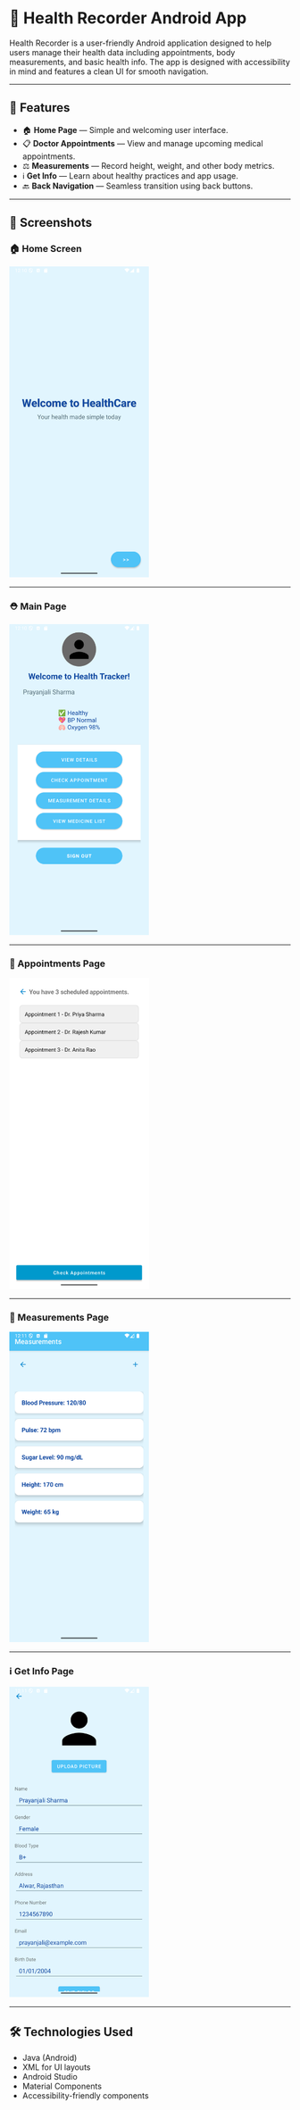 # 📱 Health Recorder Android App

Health Recorder is a user-friendly Android application designed to help users manage their health data including appointments, body measurements, and basic health info. The app is designed with accessibility in mind and features a clean UI for smooth navigation.

---

## 📌 Features

- 🏠 **Home Page** — Simple and welcoming user interface.
- 📋 **Doctor Appointments** — View and manage upcoming medical appointments.
- ⚖️ **Measurements** — Record height, weight, and other body metrics.
- ℹ️ **Get Info** — Learn about healthy practices and app usage.
- 🔙 **Back Navigation** — Seamless transition using back buttons.

---

## 📸 Screenshots

### 🏠 Home Screen  
<img src="images/home_page.png" alt="Home Page" width="250"/>

---

### ⛑️ Main Page  
<img src="images/main_page.png" alt="Main Page" width="250"/>

---

### 📅 Appointments Page  
<img src="images/appointments_page.png" alt="Appointments Page" width="250"/>

---

### 📐 Measurements Page  
<img src="images/measurements_page.png" alt="Measurements Page" width="250"/>

---

### ℹ️ Get Info Page  
<img src="images/get_info_page.png" alt="Get Info Page" width="250"/>

---

## 🛠️ Technologies Used

- Java (Android)
- XML for UI layouts
- Android Studio
- Material Components
- Accessibility-friendly components
